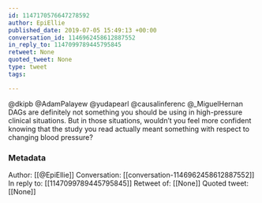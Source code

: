 ```yaml
---
id: 1147170576647278592
author: EpiEllie
published_date: 2019-07-05 15:49:13 +00:00
conversation_id: 1146962458612887552
in_reply_to: 1147099789445795845
retweet: None
quoted_tweet: None
type: tweet
tags:

---
```


@dkipb @AdamPalayew @yudapearl @causalinferenc @_MiguelHernan DAGs are definitely not something you should be using in high-pressure clinical situations. But in those situations, wouldn’t you feel more confident knowing that the study you read actually meant something with respect to changing blood pressure?

### Metadata

Author: [[@EpiEllie]]
Conversation: [[conversation-1146962458612887552]]
In reply to: [[1147099789445795845]]
Retweet of: [[None]]
Quoted tweet: [[None]]
